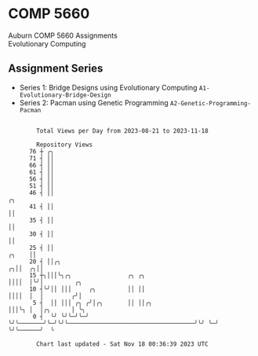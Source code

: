 # COMP 5660
Auburn COMP 5660 Assignments  
Evolutionary Computing

## Assignment Series
- Series 1: Bridge Designs using Evolutionary Computing `A1-Evolutionary-Bridge-Design`
- Series 2: Pacman using Genetic Programming `A2-Genetic-Programming-Pacman`

```

        Total Views per Day from 2023-08-21 to 2023-11-18

        Repository Views
      76 ┼ ╭╮
      71 ┤ ││
      66 ┤ ││
      61 ┤ ││
      56 ┤ ││
      51 ┤ ││
      46 ┤ ││                                                                        ╭╮
      41 ┤ ││                                                                        ││
      35 ┤ ││                                                                        ││
      30 ┤ ││                                                                        ││
      25 ┤ ││                                                                  ╭╮    ││
      20 ┤ ││╭╮                                                              ╭╮││  ╭╮││
      15 ┼╮│││╰╮╭╮                ╭╮ ╭╮                                      ││││  │╰╯│         ╭╮
      10 ┤╰╯││ │││     ╭╮         ││ ││                                      ││││  │  │        ╭╯│
       5 ┤  ││ │││ ╭╮ ╭╯│╭╮       ││ ││╭╮                                    │││╰╮ │  │╭╮      │ ╰╮
       0 ┤  ╰╯ ╰╯╰─╯╰─╯ ╰╯╰───────╯╰─╯╰╯╰────────────────────────────────────╯╰╯ ╰─╯  ╰╯╰──────╯  ╰

        Chart last updated - Sat Nov 18 00:36:39 2023 UTC
        
```
